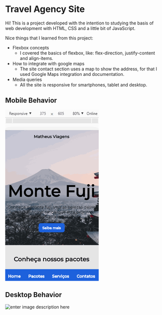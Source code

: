 ﻿# Travel Agency Site

Hi! This is a project developed with the intention to studying the basis of web development with HTML, CSS and a little bit of JavaScript.

Nice things that I learned from this project:

- Flexbox concepts
	- I covered the basics of flexbox, like: flex-direction, justify-content and align-items.
- How to integrate with google maps
	- The site contact section uses a map to show the address, for that I used Google Maps integration and documentation.
- Media queries
	- All the site is responsive for smartphones, tablet and desktop.

## Mobile Behavior

![enter image description here](https://github.com/matheus-rochaa/site-viagem/blob/master/assets/gif-mobile.gif?raw=true)

## Desktop Behavior

![enter image description here](https://github.com/matheus-rochaa/site-viagem/blob/master/assets/gif-desktop.gif?raw=true)
